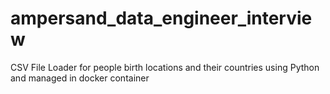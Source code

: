 # ampersand_data_engineer_interview
CSV File Loader for people birth locations and their countries using Python and managed in docker container

